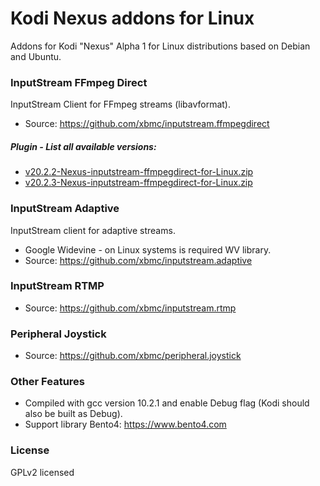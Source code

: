 # Kodi Nexus addons for Linux
Addons for Kodi "Nexus" Alpha 1 for Linux distributions based on Debian and Ubuntu. 

### InputStream FFmpeg Direct
InputStream Client for FFmpeg streams (libavformat).
- Source: https://github.com/xbmc/inputstream.ffmpegdirect
##### Plugin - List all available versions:
- [v20.2.2-Nexus-inputstream-ffmpegdirect-for-Linux.zip](https://github.com/zuzia-dev/Kodi.Nexus.addons.for.Linux/releases/download/untagged-4fb25d35d11b855bc52c/v20.2.2-Nexus-inputstream-ffmpegdirect.zip) 
- [v20.2.3-Nexus-inputstream-ffmpegdirect-for-Linux.zip](https://github.com/zuzia-dev/Kodi.Nexus.addons.for.Linux/releases/download/untagged-8033da68909946979d1c/v20.2.3-Nexus-inputstream-ffmpegdirect.zip)

### InputStream Adaptive
InputStream client for adaptive streams.
- Google Widevine - on Linux systems is required WV library.
- Source: https://github.com/xbmc/inputstream.adaptive

### InputStream RTMP
- Source: https://github.com/xbmc/inputstream.rtmp

### Peripheral Joystick
- Source: https://github.com/xbmc/peripheral.joystick

### Other Features
- Compiled with gcc version 10.2.1 and enable Debug flag (Kodi should also be built as Debug).
- Support library Bento4: https://www.bento4.com

### License
GPLv2 licensed

